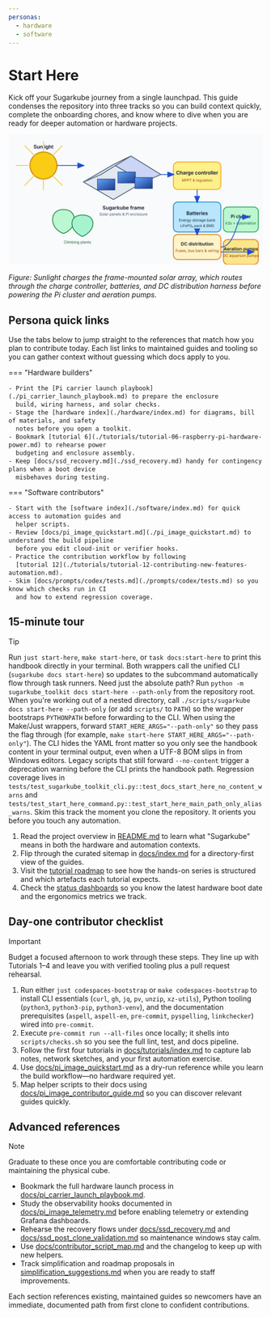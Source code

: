 ```yaml
---
personas:
  - hardware
  - software
---
```


# Start Here

Kick off your Sugarkube journey from a single launchpad. This guide condenses the repository into
three tracks so you can build context quickly, complete the onboarding chores, and know where to dive
when you are ready for deeper automation or hardware projects.

![Sugarkube architecture overview showing power flow from sunlight through solar, charge controller, batteries, and DC loads](images/sugarkube_diagram.svg)

*Figure: Sunlight charges the frame-mounted solar array, which routes through the charge controller,
batteries, and DC distribution harness before powering the Pi cluster and aeration pumps.*

## Persona quick links

Use the tabs below to jump straight to the references that match how you plan to contribute today.
Each list links to maintained guides and tooling so you can gather context without guessing which
docs apply to you.

=== "Hardware builders"

    - Print the [Pi carrier launch playbook](./pi_carrier_launch_playbook.md) to prepare the enclosure
      build, wiring harness, and solar checks.
    - Stage the [hardware index](./hardware/index.md) for diagrams, bill of materials, and safety
      notes before you open a toolkit.
    - Bookmark [tutorial 6](./tutorials/tutorial-06-raspberry-pi-hardware-power.md) to rehearse power
      budgeting and enclosure assembly.
    - Keep [docs/ssd_recovery.md](./ssd_recovery.md) handy for contingency plans when a boot device
      misbehaves during testing.

=== "Software contributors"

    - Start with the [software index](./software/index.md) for quick access to automation guides and
      helper scripts.
    - Review [docs/pi_image_quickstart.md](./pi_image_quickstart.md) to understand the build pipeline
      before you edit cloud-init or verifier hooks.
    - Practice the contribution workflow by following
      [tutorial 12](./tutorials/tutorial-12-contributing-new-features-automation.md).
    - Skim [docs/prompts/codex/tests.md](./prompts/codex/tests.md) so you know which checks run in CI
      and how to extend regression coverage.

## 15-minute tour

> [!TIP]
> Run `just start-here`, `make start-here`, or `task docs:start-here` to print this handbook directly in
> your terminal.
> Both wrappers call the unified CLI (`sugarkube docs start-here`) so updates to the
> subcommand automatically flow through task runners.
> Need just the absolute path? Run `python -m sugarkube_toolkit docs start-here --path-only`
> from the repository root. When you're working out of a nested directory, call
> `./scripts/sugarkube docs start-here --path-only` (or add `scripts/` to `PATH`) so the
> wrapper bootstraps `PYTHONPATH` before forwarding to the CLI.
> When using the Make/Just wrappers, forward `START_HERE_ARGS="--path-only"`
> so they pass the flag through (for example, `make start-here START_HERE_ARGS="--path-only"`).
> The CLI hides the YAML front matter so you only see the handbook content in your terminal output,
> even when a UTF-8 BOM slips in from Windows editors. Legacy scripts that still forward
> `--no-content` trigger a deprecation warning before the CLI prints the handbook path.
> Regression coverage lives in
> `tests/test_sugarkube_toolkit_cli.py::test_docs_start_here_no_content_warns` and
> `tests/test_start_here_command.py::test_start_here_main_path_only_alias_warns`.
> Skim this track the moment you clone the repository. It orients you before you touch any
> automation.

1. Read the project overview in [README.md](../README.md) to learn what "Sugarkube" means in both the
   hardware and automation contexts.
2. Flip through the curated sitemap in [docs/index.md](./index.md) for a directory-first view of the
   guides.
3. Visit the [tutorial roadmap](./tutorials/index.md) to see how the hands-on series is structured and
   which artefacts each tutorial expects.
4. Check the [status dashboards](./status/README.md) so you know the latest hardware boot date and the
   ergonomics metrics we track.

## Day-one contributor checklist

> [!IMPORTANT]
> Budget a focused afternoon to work through these steps. They line up with Tutorials 1–4 and leave
> you with verified tooling plus a pull request rehearsal.

1. Run either `just codespaces-bootstrap` or `make codespaces-bootstrap` to install CLI essentials
   (`curl`, `gh`, `jq`, `pv`, `unzip`, `xz-utils`), Python tooling (`python3`, `python3-pip`,
   `python3-venv`), and the documentation prerequisites (`aspell`, `aspell-en`, `pre-commit`,
   `pyspelling`, `linkchecker`) wired into `pre-commit`.
2. Execute `pre-commit run --all-files` once locally; it shells into `scripts/checks.sh` so you see
   the full lint, test, and docs pipeline.
3. Follow the first four tutorials in [docs/tutorials/index.md](./tutorials/index.md) to capture lab
   notes, network sketches, and your first automation exercise.
4. Use [docs/pi_image_quickstart.md](./pi_image_quickstart.md) as a dry-run reference while you learn
   the build workflow—no hardware required yet.
5. Map helper scripts to their docs using [docs/pi_image_contributor_guide.md](./pi_image_contributor_guide.md)
   so you can discover relevant guides quickly.

## Advanced references

> [!NOTE]
> Graduate to these once you are comfortable contributing code or maintaining the physical cube.

- Bookmark the full hardware launch process in [docs/pi_carrier_launch_playbook.md](./pi_carrier_launch_playbook.md).
- Study the observability hooks documented in [docs/pi_image_telemetry.md](./pi_image_telemetry.md) before
  enabling telemetry or extending Grafana dashboards.
- Rehearse the recovery flows under [docs/ssd_recovery.md](./ssd_recovery.md) and
  [docs/ssd_post_clone_validation.md](./ssd_post_clone_validation.md) so maintenance windows stay calm.
- Use [docs/contributor_script_map.md](./contributor_script_map.md) and the changelog to keep up with new helpers.
- Track simplification and roadmap proposals in [simplification_suggestions.md](../simplification_suggestions.md)
  when you are ready to staff improvements.

Each section references existing, maintained guides so newcomers have an immediate, documented path
from first clone to confident contributions.
